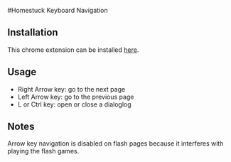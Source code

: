 #Homestuck Keyboard Navigation

## Installation

This chrome extension can be installed [here](https://chrome.google.com/webstore/detail/homestuck-keyboard-naviga/icfppdnbakiampejgikedpidpnpcniga).

## Usage

 - Right Arrow key: go to the next page
 - Left Arrow key: go to the previous page
 - L or Ctrl key: open or close a dialoglog

## Notes

Arrow key navigation is disabled on flash pages because it interferes with playing the flash games.